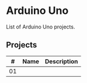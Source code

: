 # Arduino Uno

List of Arduino Uno projects.

## Projects

|  #  | Name                               | Description                                              |
| ----| -----------------------------------| ---------------------------------------------------------|
|  01 | [](.//)                            |                                                          |